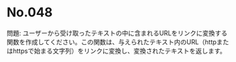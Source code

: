 # No.048

問題: ユーザーから受け取ったテキストの中に含まれるURLをリンクに変換する関数を作成してください。この関数は、与えられたテキスト内のURL（httpまたはhttpsで始まる文字列）をリンクに変換し、変換されたテキストを返します。
